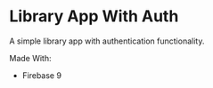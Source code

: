 # Library App With Auth

A simple library app with authentication functionality.

Made With: 
  - Firebase 9
